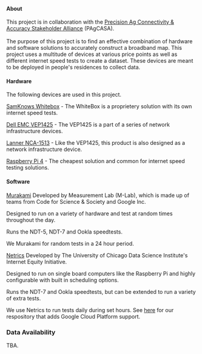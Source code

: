 #### About
This project is in collaboration with the [Precision Ag Connectivity & Accuracy Stakeholder Alliance](https://www.pagcasa.org/pagcasa) (PAgCASA).
<br/><br/>
The purpose of this project is to find an effective combination of hardware and software solutions to accurately construct a broadband map. This project uses a multitude of devices at various price points as well as different internet speed tests to create a dataset. These devices are meant to be deployed in people's residences to collect data.


#### Hardware

The following devices are used in this project.

[SamKnows Whitebox](https://samknows.one/hc/en-gb/articles/360000451757-What-is-the-Whitebox-) - The WhiteBox is a proprietery solution with its own internet speed tests.


[Dell EMC VEP1425](https://www.delltechnologies.com/asset/en-my/products/networking/technical-support/dell_emc_networking_specsheet_vep1405.pdf) - The VEP1425 is a part of a series of network infrastructure devices. 


[Lanner NCA-1513](https://www.lannerinc.com/products/telecom-datacenter-appliances/vcpe-ucpe-platforms/nca-1513) - Like the VEP1425, this product is also designed as a network infrastructure device.


[Raspberry Pi 4](https://www.raspberrypi.com/products/raspberry-pi-4-model-b/) - The cheapest solution and common for internet speed testing solutions. 


#### Software


[Murakami](https://github.com/m-lab/murakami)
Developed by Measurement Lab (M-Lab), which is made up of teams from Code for Science & Society and Google Inc.

Designed to run on a variety of hardware and test at random times throughout the day. 

Runs the NDT-5, NDT-7 and Ookla speedtests.

We Murakami for random tests in a 24 hour period. 



[Netrics](https://github.com/internet-equity/nm-exp-active-netrics)
Developed by The University of Chicago Data Science Institute's Internet Equity Initiative.

Designed to run on single board computers like the Raspberry Pi and highly configurable with built in scheduling options.

Runs the NDT-7 and Ookla speedtests, but can be extended to run a variety of extra tests.

We use Netrics to run tests daily during set hours. See [here](https://github.com/broadband-testing-capstone/Netrics-GCP-support) for our respository that adds Google Cloud Platform support. 


### Data Availability

TBA.


